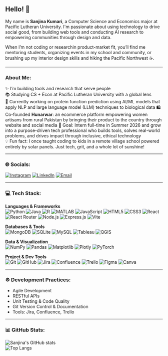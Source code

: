 ## Hello! 👋

My name is **Sanjina Kumari**, a Computer Science and Economics major at Pacific Lutheran University. I'm passionate about using technology to drive social good, from building web tools and conducting AI research to empowering communities through design and data.

When I’m not coding or researchin product-market fit, you’ll find me mentoring students, organizing events in my school and community, or brushing up my interior design skills and hiking the Pacific Northwest ☕.

---

### About Me:
✨ I’m building tools and research that serve people  
📚 Studying CS + Econ at Pacific Lutheran University with a global lens  
🧬 Currently working on protein function prediction using AI/ML models that apply NLP and large language model (LLM) techniques to biological data
🛍️ Co-founded **Hunarwar**: an ecommerce platform empowering women artisans from rural Pakistan by bringing their product to the country through website and social media
🎯 Goal: Intern full-time in Summer 2026 and grow into a purpose-driven tech professional who builds tools, solves real-world problems, and drives impact through inclusive, ethical technology  
💡 Fun fact:  I once taught coding to kids in a remote village school powered entirely by solar panels. Just tech, grit, and a whole lot of sunshine!

---

### 🌐 Socials:
[![Instagram](https://img.shields.io/badge/Instagram-E4405F?style=for-the-badge&logo=instagram&logoColor=white)](https://www.instagram.com/safarwithsanj/?hl=en)
[![LinkedIn](https://img.shields.io/badge/LinkedIn-0077B5?style=for-the-badge&logo=linkedin&logoColor=white)](https://www.linkedin.com/in/sanjina-kumari/)
[![Email](https://img.shields.io/badge/Email-D14836?style=for-the-badge&logo=gmail&logoColor=white)](mailto:sanjinamandhwani1@gmail.com)

---

### 💻 Tech Stack:

**Languages & Frameworks**  
![Python](https://img.shields.io/badge/Python-3776AB?style=for-the-badge&logo=python&logoColor=white)
![Java](https://img.shields.io/badge/Java-ED8B00?style=for-the-badge&logo=java&logoColor=white)
![R](https://img.shields.io/badge/R-276DC3?style=for-the-badge&logo=r&logoColor=white)
![MATLAB](https://img.shields.io/badge/MATLAB-0076A8?style=for-the-badge&logo=MathWorks&logoColor=white)
![JavaScript](https://img.shields.io/badge/JavaScript-F7DF1E?style=for-the-badge&logo=javascript&logoColor=black)
![HTML5](https://img.shields.io/badge/HTML5-E34F26?style=for-the-badge&logo=html5&logoColor=white)
![CSS3](https://img.shields.io/badge/CSS3-1572B6?style=for-the-badge&logo=css3&logoColor=white)
![React](https://img.shields.io/badge/React-20232A?style=for-the-badge&logo=react&logoColor=61DAFB)
![React Router](https://img.shields.io/badge/React_Router-CA4245?style=for-the-badge&logo=reactrouter&logoColor=white)
![Node.js](https://img.shields.io/badge/Node.js-339933?style=for-the-badge&logo=node.js&logoColor=white)
![Express.js](https://img.shields.io/badge/Express.js-000000?style=for-the-badge&logo=express&logoColor=white)
![Vite](https://img.shields.io/badge/Vite-646CFF?style=for-the-badge&logo=vite&logoColor=white)

**Databases & Tools**  
![MongoDB](https://img.shields.io/badge/MongoDB-47A248?style=for-the-badge&logo=mongodb&logoColor=white)
![SQLite](https://img.shields.io/badge/SQLite-003B57?style=for-the-badge&logo=sqlite&logoColor=white)
![MySQL](https://img.shields.io/badge/MySQL-4479A1?style=for-the-badge&logo=mysql&logoColor=white)
![Tableau](https://img.shields.io/badge/Tableau-E97627?style=for-the-badge&logo=tableau&logoColor=white)
![QGIS](https://img.shields.io/badge/QGIS-589632?style=for-the-badge&logo=qgis&logoColor=white)

**Data & Visualization**  
![NumPy](https://img.shields.io/badge/NumPy-013243?style=for-the-badge&logo=numpy&logoColor=white)
![Pandas](https://img.shields.io/badge/Pandas-150458?style=for-the-badge&logo=pandas&logoColor=white)
![Matplotlib](https://img.shields.io/badge/Matplotlib-11557C?style=for-the-badge&logo=matplotlib&logoColor=white)
![Plotly](https://img.shields.io/badge/Plotly-3F4F75?style=for-the-badge&logo=plotly&logoColor=white)
![PyTorch](https://img.shields.io/badge/PyTorch-EE4C2C?style=for-the-badge&logo=pytorch&logoColor=white)

**Project & Dev Tools**  
![Git](https://img.shields.io/badge/Git-F05032?style=for-the-badge&logo=git&logoColor=white)
![GitHub](https://img.shields.io/badge/GitHub-181717?style=for-the-badge&logo=github&logoColor=white)
![Jira](https://img.shields.io/badge/Jira-0052CC?style=for-the-badge&logo=jira&logoColor=white)
![Confluence](https://img.shields.io/badge/Confluence-172B4D?style=for-the-badge&logo=confluence&logoColor=white)
![Trello](https://img.shields.io/badge/Trello-0052CC?style=for-the-badge&logo=trello&logoColor=white)
![Figma](https://img.shields.io/badge/Figma-F24E1E?style=for-the-badge&logo=figma&logoColor=white)
![Canva](https://img.shields.io/badge/Canva-00C4CC?style=for-the-badge&logo=canva&logoColor=white)

---

### ⚙️ Development Practices:
- Agile Development  
- RESTful APIs  
- Unit Testing & Code Quality  
- Git Version Control & Documentation  
- Tools: Jira, Confluence, Trello

---

### 📊 GitHub Stats:

![Sanjina's GitHub stats](https://github-readme-stats.vercel.app/api?username=sanjinakumari&show_icons=true&theme=default)  
![Top Langs](https://github-readme-stats.vercel.app/api/top-langs/?username=sanjinakumari&layout=compact)
